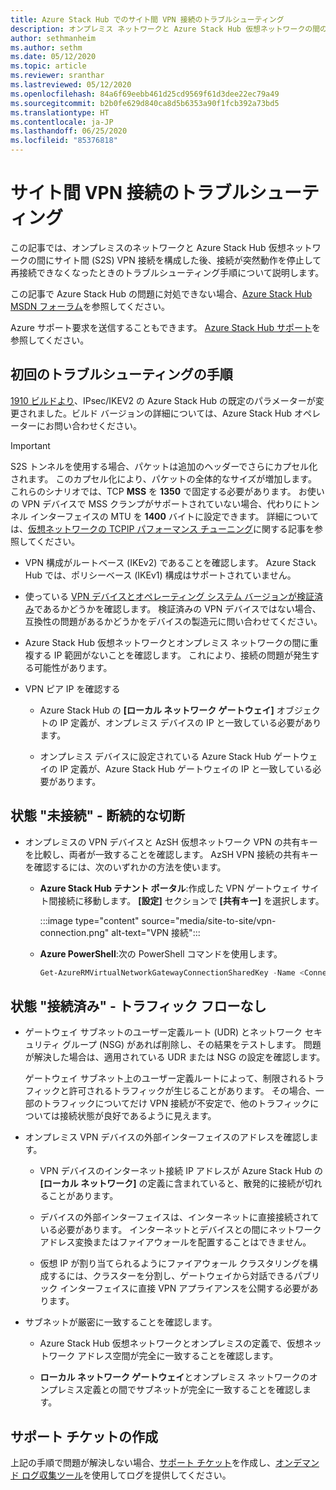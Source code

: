 ```yaml
---
title: Azure Stack Hub でのサイト間 VPN 接続のトラブルシューティング
description: オンプレミス ネットワークと Azure Stack Hub 仮想ネットワークの間のサイト間 VPN 接続を構成した後に実行できるトラブルシューティング手順。
author: sethmanheim
ms.author: sethm
ms.date: 05/12/2020
ms.topic: article
ms.reviewer: sranthar
ms.lastreviewed: 05/12/2020
ms.openlocfilehash: 84a6f69eebb461d25cd9569f61d3dee22ec79a49
ms.sourcegitcommit: b2b0fe629d840ca8d5b6353a90f1fcb392a73bd5
ms.translationtype: HT
ms.contentlocale: ja-JP
ms.lasthandoff: 06/25/2020
ms.locfileid: "85376818"
---
```

# <a name="troubleshoot-site-to-site-vpn-connections"></a>サイト間 VPN 接続のトラブルシューティング

この記事では、オンプレミスのネットワークと Azure Stack Hub 仮想ネットワークの間にサイト間 (S2S) VPN 接続を構成した後、接続が突然動作を停止して再接続できなくなったときのトラブルシューティング手順について説明します。

この記事で Azure Stack Hub の問題に対処できない場合、[Azure Stack Hub MSDN フォーラム](https://social.msdn.microsoft.com/Forums/azure/home?forum=azurestack)を参照してください。

Azure サポート要求を送信することもできます。 [Azure Stack Hub サポート](../operator/azure-stack-manage-basics.md#where-to-get-support)を参照してください。

## <a name="initial-troubleshooting-steps"></a>初回のトラブルシューティングの手順

[1910 ビルドより](../user/azure-stack-vpn-gateway-settings.md#ike-phase-1-main-mode-parameters)、IPsec/IKEV2 の Azure Stack Hub の既定のパラメーターが変更されました。ビルド バージョンの詳細については、Azure Stack Hub オペレーターにお問い合わせください。

> [!IMPORTANT]
> S2S トンネルを使用する場合、パケットは追加のヘッダーでさらにカプセル化されます。 このカプセル化により、パケットの全体的なサイズが増加します。 これらのシナリオでは、TCP **MSS** を **1350** で固定する必要があります。 お使いの VPN デバイスで MSS クランプがサポートされていない場合、代わりにトンネル インターフェイスの MTU を **1400** バイトに設定できます。 詳細については、[仮想ネットワークの TCPIP パフォーマンス チューニング](/azure/virtual-network/virtual-network-tcpip-performance-tuning)に関する記事を参照してください。

- VPN 構成がルートベース (IKEv2) であることを確認します。 Azure Stack Hub では、ポリシーベース (IKEv1) 構成はサポートされていません。

- 使っている [VPN デバイスとオペレーティング システム バージョンが検証済み](/azure/vpn-gateway/vpn-gateway-about-vpn-devices#devicetable)であるかどうかを確認します。 検証済みの VPN デバイスではない場合、互換性の問題があるかどうかをデバイスの製造元に問い合わせてください。

- Azure Stack Hub 仮想ネットワークとオンプレミス ネットワークの間に重複する IP 範囲がないことを確認します。 これにより、接続の問題が発生する可能性があります。 

- VPN ピア IP を確認する

  - Azure Stack Hub の **[ローカル ネットワーク ゲートウェイ]** オブジェクトの IP 定義が、オンプレミス デバイスの IP と一致している必要があります。

  - オンプレミス デバイスに設定されている Azure Stack Hub ゲートウェイの IP 定義が、Azure Stack Hub ゲートウェイの IP と一致している必要があります。

## <a name="status-not-connected---intermittent-disconnects"></a>状態 "未接続" - 断続的な切断

- オンプレミスの VPN デバイスと AzSH 仮想ネットワーク VPN の共有キーを比較し、両者が一致することを確認します。 AzSH VPN 接続の共有キーを確認するには、次のいずれかの方法を使います。

  - **Azure Stack Hub テナント ポータル**:作成した VPN ゲートウェイ サイト間接続に移動します。 **[設定]** セクションで **[共有キー]** を選択します。

      :::image type="content" source="media/site-to-site/vpn-connection.png" alt-text="VPN 接続":::

  - **Azure PowerShell**:次の PowerShell コマンドを使用します。

      ```powershell
      Get-AzureRMVirtualNetworkGatewayConnectionSharedKey -Name <Connection name> -ResourceGroupName <Resource group>
      ```

## <a name="status-connected--traffic-not-flowing"></a>状態 "接続済み" - トラフィック フローなし

- ゲートウェイ サブネットのユーザー定義ルート (UDR) とネットワーク セキュリティ グループ (NSG) があれば削除し、その結果をテストします。 問題が解決した場合は、適用されている UDR または NSG の設定を確認します。

   ゲートウェイ サブネット上のユーザー定義ルートによって、制限されるトラフィックと許可されるトラフィックが生じることがあります。 その場合、一部のトラフィックについてだけ VPN 接続が不安定で、他のトラフィックについては接続状態が良好であるように見えます。

- オンプレミス VPN デバイスの外部インターフェイスのアドレスを確認します。 

  - VPN デバイスのインターネット接続 IP アドレスが Azure Stack Hub の **[ローカル ネットワーク]** の定義に含まれていると、散発的に接続が切れることがあります。

  - デバイスの外部インターフェイスは、インターネットに直接接続されている必要があります。 インターネットとデバイスとの間にネットワーク アドレス変換またはファイアウォールを配置することはできません。

  - 仮想 IP が割り当てられるようにファイアウォール クラスタリングを構成するには、クラスターを分割し、ゲートウェイから対話できるパブリック インターフェイスに直接 VPN アプライアンスを公開する必要があります。

- サブネットが厳密に一致することを確認します。

  - Azure Stack Hub 仮想ネットワークとオンプレミスの定義で、仮想ネットワーク アドレス空間が完全に一致することを確認します。

  - **ローカル ネットワーク ゲートウェイ**とオンプレミス ネットワークのオンプレミス定義との間でサブネットが完全に一致することを確認します。

## <a name="create-a-support-ticket"></a>サポート チケットの作成

上記の手順で問題が解決しない場合、[サポート チケット](../operator/azure-stack-manage-basics.md#where-to-get-support)を作成し、[オンデマンド ログ収集ツール](../operator/azure-stack-diagnostic-log-collection-overview.md)を使用してログを提供してください。

